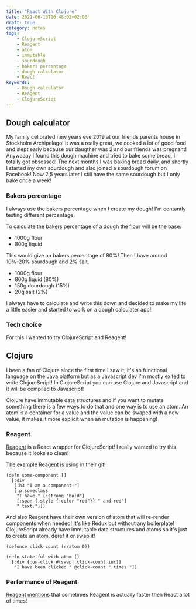 ```yaml
---
title: "React With Clojure"
date: 2021-06-13T20:48:02+02:00
draft: true
category: notes
tags:
    - ClojureScript
    - Reagent
    - atom
    - immutable
    - sourdough
    - bakers percentage
    - dough calculator
    - React
keywords:
    - Dough calculator
    - Reagent
    - ClojureScript
---
```


## Dough calculator
My family celibrated new years eve 2019 at our friends parents house in Stockholm Archipelago! It was a really great, we cooked a lot of good food and slept early because our daugther was 2 and our friends was pregnant! Anywaaay I found this dough machine and tried to bake some bread, I totally got obsessed! The next months I was baking bread daily, and shortly I started my own sourdough and also joined a sourdough forum on Facebook! Now 2,5 years later I still have the same sourdough but I only bake once a week!

### Bakers percentage
I always use the bakers percentage when I create my dough! I'm contantly testing different percentage.

To calculate the bakers percentage of a dough the flour will be the base:

- 1000g flour
- 800g liquid

This would give an bakers percentage of 80%! Then I have around 10%-20% sourdough and 2% salt.

- 1000g flour
- 800g liquid (80%)
- 150g dourdough (15%)
- 20g salt (2%)

I always have to calculate and write this down and decided to make my life a little easier and started to work on a dough calculater app!

### Tech choice
For this I wanted to try ClojureScript and Reagent!

## Clojure

I been a fan of Clojure since the first time I saw it, it's an functional language on the Java platform but as a Javascript dev I'm mostly exited to write ClojureScript! In ClojureScript you can use Clojure and Javascript and it will be compiled to Javascript!

Clojure have immutable data structures and if you want to mutate something there is a few ways to do that and one way is to use an atom. An atom is a container for a value and the value can be swaped with a new value, it makes it more explicit when an mutation is happening!

### Reagent

[Reagent](https://github.com/reagent-project/reagent) is a React wrapper for ClojureScript! I really wanted to try this because it looks so clean!

[The example Reagent](https://github.com/reagent-project/reagent#examples) is using in their git!

```
(defn some-component []
  [:div
   [:h3 "I am a component!"]
   [:p.someclass
    "I have " [:strong "bold"]
    [:span {:style {:color "red"}} " and red"]
    " text."]])
```

And also Reagent have their own version of atom that will re-render components when needed! It's like Redux but without any boilerplate! ClojureScript already have immutable data structures and atoms so it's just to create an atom, deref it or swap it!

```Also example from Reagents git
(defonce click-count (r/atom 0))

(defn state-ful-with-atom []
  [:div {:on-click #(swap! click-count inc)}
   "I have been clicked " @click-count " times."])

```

### Performance of Reagent
[Reagent mentions](https://github.com/reagent-project/reagent#performance) that sometimes Reagent is actually faster then React a lot of times!






